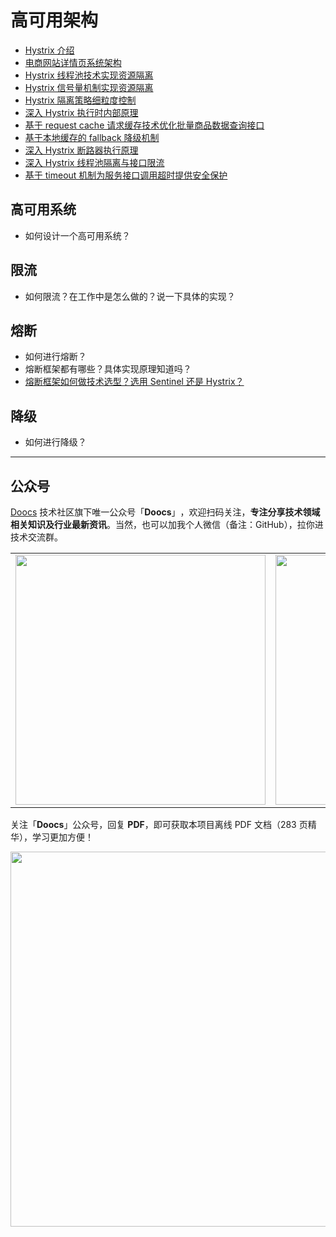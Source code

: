 # 高可用架构

-   [Hystrix 介绍](./hystrix-introduction.md)
-   [电商网站详情页系统架构](./e-commerce-website-detail-page-architecture.md)
-   [Hystrix 线程池技术实现资源隔离](./hystrix-thread-pool-isolation.md)
-   [Hystrix 信号量机制实现资源隔离](./hystrix-semphore-isolation.md)
-   [Hystrix 隔离策略细粒度控制](./hystrix-execution-isolation.md)
-   [深入 Hystrix 执行时内部原理](./hystrix-process.md)
-   [基于 request cache 请求缓存技术优化批量商品数据查询接口](./hystrix-request-cache.md)
-   [基于本地缓存的 fallback 降级机制](./hystrix-fallback.md)
-   [深入 Hystrix 断路器执行原理](./hystrix-circuit-breaker.md)
-   [深入 Hystrix 线程池隔离与接口限流](./hystrix-thread-pool-current-limiting.md)
-   [基于 timeout 机制为服务接口调用超时提供安全保护](./hystrix-timeout.md)

## 高可用系统

-   如何设计一个高可用系统？

## 限流

-   如何限流？在工作中是怎么做的？说一下具体的实现？

## 熔断

-   如何进行熔断？
-   熔断框架都有哪些？具体实现原理知道吗？
-   [熔断框架如何做技术选型？选用 Sentinel 还是 Hystrix？](./sentinel-vs-hystrix.md)

## 降级

-   如何进行降级？

---

## 公众号

[Doocs](https://github.com/doocs) 技术社区旗下唯一公众号「**Doocs**」​，欢迎扫码关注，**专注分享技术领域相关知识及行业最新资讯**。当然，也可以加我个人微信（备注：GitHub），拉你进技术交流群。

<table>
  <tr>
    <td align="center" style="width: 260px;">
      <img src="https://cdn-doocs.oss-cn-shenzhen.aliyuncs.com/gh/doocs/images/qrcode-for-doocs.png" style="width: 400px;"><br>
    </td>
    <td align="center" style="width: 260px;">
      <img src="https://cdn-doocs.oss-cn-shenzhen.aliyuncs.com/gh/doocs/images/qrcode-for-yanglbme.png" style="width: 400px;"><br>
    </td>
  </tr>
</table>

关注「**Doocs**」公众号，回复 **PDF**，即可获取本项目离线 PDF 文档（283 页精华），学习更加方便！

<img src="https://cdn-doocs.oss-cn-shenzhen.aliyuncs.com/gh/doocs/advanced-java@main/images/pdf.png" style="width: 600px;"><br>
